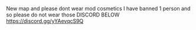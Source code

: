 New map and please dont wear mod cosmetics I have banned 1 person and so please do not wear those
                                          DISCORD BELOW
                                                      https://discord.gg/yYAevqcS9Q
